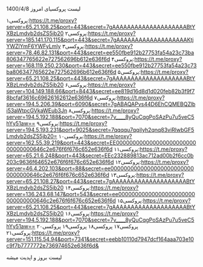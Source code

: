 لیست پروکسیای امروز 1400/4/8

پروکسی۱:https://t.me/proxy?server=65.21.108.25&port=443&secret=7gAAAAAAAAAAAAAAAAAAAABtYXBzLmdvb2dsZS5jb20
پروکسی۲:https://t.me/proxy?server=185.141.170.115&port=443&secret=7gAAAAAAAAAAAAAAAAAAAKtjYWZlYmF6YWFyLmly
پروکسی۳:https://t.me/proxy?server=78.46.82.131&port=443&secret=ee550fbe912b27753fa54a23c73ba806347765622e727562696b612e636f6d
پروکسی۴:https://t.me/proxy?server=168.119.250.230&port=443&secret=ee550fbe912b27753fa54a23c73ba806347765622e727562696b612e636f6d
پروکسی۵:https://t.me/proxy?server=65.21.108.25&port=443&secret=7gAAAAAAAAAAAAAAAAAAAABtYXBzLmdvb2dsZS5jb20
پروکسی۶:https://t.me/proxy?server=104.149.188.66&port=8443&secret=ee819d16d8d1d020feb82b3f9f78bcfaf3616c69626162612e636f6d
پروکسی۷:https://t.me/proxy?server=194.5.206.39&port=6090&secret=7gABAQAPvs44D6EhCQMEBQZlbi53aWtpcGVkaWEub3Jn
پروکسی۸:https://t.me/proxy?server=194.5.192.188&port=7070&secret=7v____8yQuCqgPoSAzPu7u5veC5hYy51aw==
پروکسی۹:https://t.me/proxy?server=194.5.193.231&port=9025&secret=7qqqqu7qqiIyh2qnq83viRlwbGF5Lmdvb2dsZS5jb20=
پروکسی۱۰:https://t.me/proxy?server=162.55.39.219&port=443&secret=EE00000000000000000000000000000000646c2e676f6f676c652e636f6d
پروکسی۱۱:https://t.me/proxy?server=65.21.6.248&port=443&secret=EEc232889813ac712ad00b2f6cc0b203c9636f64652e676f6f676c652e636f6d
پروکسی۱۲:https://t.me/proxy?server=46.4.202.103&port=88&secret=ee00000000000000000000000000000000646c2e676f6f676c652e636f6d
پروکسی۱۳:https://t.me/proxy?server=65.21.108.27&port=443&secret=7gAAAAAAAAAAAAAAAAAAAABtYXBzLmdvb2dsZS5jb20
پروکسی۱۴:https://t.me/proxy?server=136.243.68.147&port=543&secret=ee00000000000000000000000000000000646c2e676f6f676c652e636f6d
پروکسی۱۵:https://t.me/proxy?server=65.21.108.25&port=443&secret=7gAAAAAAAAAAAAAAAAAAAABtYXBzLmdvb2dsZS5jb20
پروکسی۱۶:https://t.me/proxy?server=194.5.192.188&port=7070&secret=7v____8yQuCqgPoSAzPu7u5veC5hYy51aw==
پروکسی۱۷
پروکسی۱۸
پروکسی۱۹
پروکسی۲۰
پروکسی۲۱:https://t.me/proxy?server=151.115.54.94&port=7341&secret=eebb10110d7947dcf164aaa703e10c9f7b7777772e736974652e636f6d&

لیست بروز و اپدیت میشه
